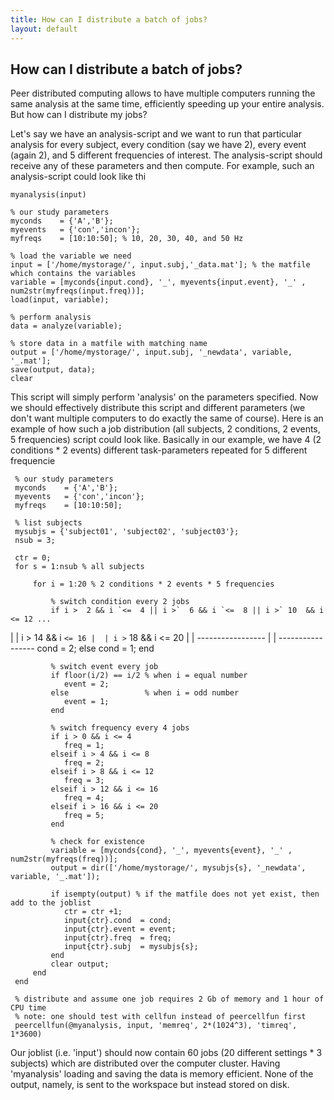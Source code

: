 ```yaml
---
title: How can I distribute a batch of jobs?
layout: default
---
```


## How can I distribute a batch of jobs?

Peer distributed computing allows to have multiple computers running the same analysis at the same time, efficiently speeding up your entire analysis. But how can I distribute my jobs?

Let's say we have an analysis-script and we want to run that particular analysis for every subject, every condition (say we have 2), every event (again 2), and 5 different frequencies of interest. The analysis-script should receive any of these parameters and then compute. For example, such an analysis-script could look like thi

    myanalysis(input)
    
    % our study parameters
    myconds    = {'A','B'}; 
    myevents   = {'con','incon'};
    myfreqs    = [10:10:50]; % 10, 20, 30, 40, and 50 Hz
    
    % load the variable we need 
    input = ['/home/mystorage/', input.subj,'_data.mat']; % the matfile which contains the variables
    variable = [myconds{input.cond}, '_', myevents{input.event}, '_' , num2str(myfreqs(input.freq))];
    load(input, variable);
    
    % perform analysis
    data = analyze(variable);
    
    % store data in a matfile with matching name
    output = ['/home/mystorage/', input.subj, '_newdata', variable, '_.mat']; 
    save(output, data);
    clear

This script will simply perform 'analysis' on the parameters specified. Now we should effectively distribute this script and different parameters (we don't want multiple computers to do exactly the same of course). Here is an example of how such a job distribution (all subjects, 2 conditions, 2 events, 5 frequencies) script could look like. Basically in our example, we have 4 (2 conditions * 2 events) different task-parameters repeated for 5 different frequencie

     % our study parameters
     myconds    = {'A','B'}; 
     myevents   = {'con','incon'};
     myfreqs    = [10:10:50];
    
     % list subjects
     mysubjs = {'subject01', 'subject02', 'subject03'};
     nsub = 3;
     
     ctr = 0; 
     for s = 1:nsub % all subjects
         
         for i = 1:20 % 2 conditions * 2 events * 5 frequencies
            
             % switch condition every 2 jobs
             if i >  2 && i `<=  4 || i >`  6 && i `<=  8 || i >` 10  && i <= 12 ...
 |  | i > 14 && i `<= 16 |  | i >` 18 && i <= 20
 |  | ----------------- |  | -----------------
                cond = 2;
             else
                cond = 1;
             end
        
             % switch event every job
             if floor(i/2) == i/2 % when i = equal number
                event = 2;
             else                 % when i = odd number
                event = 1;
             end
        
             % switch frequency every 4 jobs
             if i > 0 && i <= 4
                freq = 1;
             elseif i > 4 && i <= 8
                freq = 2;
             elseif i > 8 && i <= 12
                freq = 3;
             elseif i > 12 && i <= 16
                freq = 4;
             elseif i > 16 && i <= 20
                freq = 5;
             end
        
             % check for existence
             variable = [myconds{cond}, '_', myevents{event}, '_' , num2str(myfreqs(freq))];
             output = dir(['/home/mystorage/', mysubjs{s}, '_newdata', variable, '_.mat']);
             
             if isempty(output) % if the matfile does not yet exist, then add to the joblist
                ctr = ctr +1;
                input{ctr}.cond  = cond;
                input{ctr}.event = event;
                input{ctr}.freq  = freq;
                input{ctr}.subj  = mysubjs{s};
             end
             clear output;
         end
     end
     
     % distribute and assume one job requires 2 Gb of memory and 1 hour of CPU time
     % note: one should test with cellfun instead of peercellfun first
     peercellfun(@myanalysis, input, 'memreq', 2*(1024^3), 'timreq', 1*3600)   
    

Our joblist (i.e. 'input') should now contain 60 jobs (20 different settings * 3 subjects) which are distributed over the computer cluster. Having 'myanalysis' loading and saving the data is memory efficient. None of the output, namely, is sent to the workspace but instead stored on disk. 

